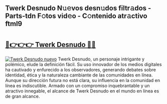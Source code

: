 ## Twerk Desnudo N𝚞𝚎vos desn𝚞dos filtr𝚊dos - Parts-tdn F𝚘tos vid𝚎o - C𝚘ntenido atr𝚊ctivo ftml9

# <h2><a href="http://mb1qlo.tromn.icu/?c=Twerk+Desnudo">🔗👉👉👉 Twerk Desnudo 🔗🔗</a></h2>

[![Twerk Desnudo nuevo](https://i.imgur.com/pEAQMta.gif)](http://mb1qlo.tromn.icu/?c=Twerk+Desnudo)
Twerk Desnudo, un personaje intrigante y polémico, elude la definición fácil. Su uso innovador de los medios digitales ha cautivado y enfurecido a los observadores, generando debates sobre identidad, ética y la naturaleza cambiante de las comunidades en línea. Aunque su dirección futura no está clara, su influencia en la comunidad en línea es indiscutible. Armado con un compromiso inquebrantable y un atractivo innegable, el alcance de Twerk Desnudo en el mundo en línea es de gran alcance.
